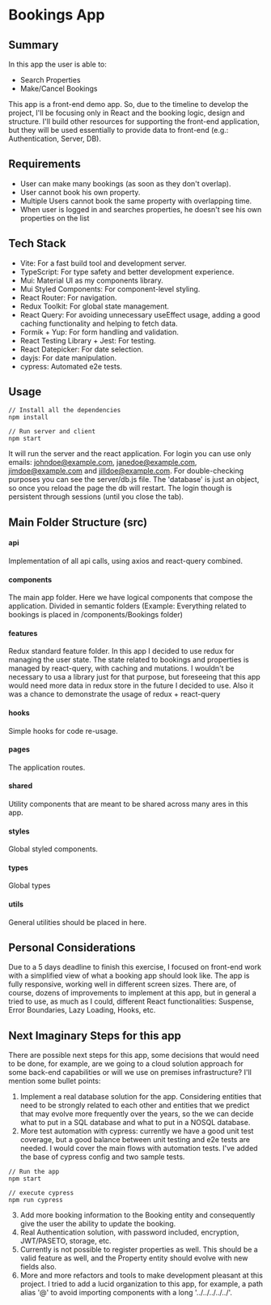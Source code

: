 # Bookings App

## Summary
In this app the user is able to: 
- Search Properties
- Make/Cancel Bookings

This app is a front-end demo app. So, due to the timeline to develop the project, I'll be focusing only in React and the booking logic, design and structure. I'll build other resources for supporting the front-end application, but they will be used essentially to provide data to front-end (e.g.: Authentication, Server, DB).

## Requirements
- User can make many bookings (as soon as they don't overlap).
- User cannot book his own property.
- Multiple Users cannot book the same property with overlapping time.
- When user is logged in and searches properties, he doesn't see his own properties on the list

## Tech Stack

- Vite: For a fast build tool and development server.
- TypeScript: For type safety and better development experience.
- Mui: Material UI as my components library.
- Mui Styled Components: For component-level styling.
- React Router: For navigation.
- Redux Toolkit: For global state management.
- React Query: For avoiding unnecessary useEffect usage, adding a good caching functionality and helping to fetch data.
- Formik + Yup: For form handling and validation.
- React Testing Library + Jest: For testing.
- React Datepicker: For date selection.
- dayjs: For date manipulation.
- cypress: Automated e2e tests.

## Usage

```
// Install all the dependencies
npm install

// Run server and client
npm start
```

It will run the server and the react application. For login you can use only emails: johndoe@example.com, janedoe@example.com, jimdoe@example.com and jilldoe@example.com. For double-checking purposes you can see the server/db.js file. The 'database' is just an object, so once you reload the page the db will restart. The login though is persistent through sessions (until you close the tab).

## Main Folder Structure (src)

#### api
Implementation of all api calls, using axios and react-query combined.

#### components
The main app folder. Here we have logical components that compose the application. Divided in semantic folders (Example: Everything related to bookings is placed in /components/Bookings folder)

#### features
Redux standard feature folder. In this app I decided to use redux for managing the user state. The state related to bookings and properties is managed by react-query, with caching and mutations. I wouldn't be necessary to usa a library just for that purpose, but foreseeing that this app would need more data in redux store in the future I decided to use. Also it was a chance to demonstrate the usage of redux + react-query

#### hooks
Simple hooks for code re-usage.

#### pages
The application routes.

#### shared
Utility components that are meant to be shared across many ares in this app.

#### styles
Global styled components.

#### types
Global types

#### utils
General utilities should be placed in here.

## Personal Considerations

Due to a 5 days deadline to finish this exercise, I focused on front-end work with a simplified view of what a booking app should look like. The app is fully responsive, working well in different screen sizes. There are, of course, dozens of improvements to implement at this app, but in general a tried to use, as much as I could, different React functionalities: Suspense, Error Boundaries, Lazy Loading, Hooks, etc.

## Next Imaginary Steps for this app

There are possible next steps for this app, some decisions that would need to be done, for example, are we going to a cloud solution approach for some back-end capabilities or will we use on premises infrastructure? I'll mention some bullet points:

1. Implement a real database solution for the app. Considering entities that need to be strongly related to each other and entities that we predict that may evolve more frequently over the years, so the we can decide what to put in a SQL database and what to put in a NOSQL database.
2. More test automation with cypress: currently we have a good unit test coverage, but a good balance between unit testing and e2e tests are needed. I would cover the main flows with automation tests. I've added the base of cypress config and two sample tests.
  ```
  // Run the app
  npm start

  // execute cypress
  npm run cypress
  ```

3. Add more booking information to the Booking entity and consequently give the user the ability to update the booking.
4. Real Authentication solution, with password included, encryption, JWT/PASETO, storage, etc.
5. Currently is not possible to register properties as well. This should be a valid feature as well, and the Property entity should evolve with new fields also.
6. More and more refactors and tools to make development pleasant at this project. I tried to add a lucid organization to this app, for example, a path alias '@' to avoid importing components with a long '../../../../../'.




